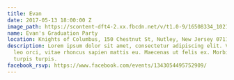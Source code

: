 ```yaml
---
title: Evan
date: 2017-05-13 18:00:00 Z
image_path: https://scontent-dft4-2.xx.fbcdn.net/v/t1.0-9/16508334_10211376907568695_5550571895459379563_n.jpg?oh=43b985474705b0455559b20549468a25&oe=59305F31
name: Evan's Graduation Party
location: Knights of Columbus, 150 Chestnut St, Nutley, New Jersey 07110
description: Lorem ipsum dolor sit amet, consectetur adipiscing elit. Vivamus accumsan
  leo orci, vitae rhoncus sapien mattis eu. Maecenas ut felis ex. Morbi ullamcorper
  turpis turpis.
facebook_rsvp: https://www.facebook.com/events/1343054495752909/
---
```


